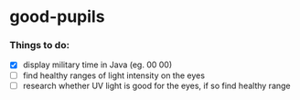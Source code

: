 # good-pupils

### Things to do:
- [X] display military time in Java (eg. 00 00)
- [ ] find healthy ranges of light intensity on the eyes
- [ ] research whether UV light is good for the eyes, if so find healthy range
